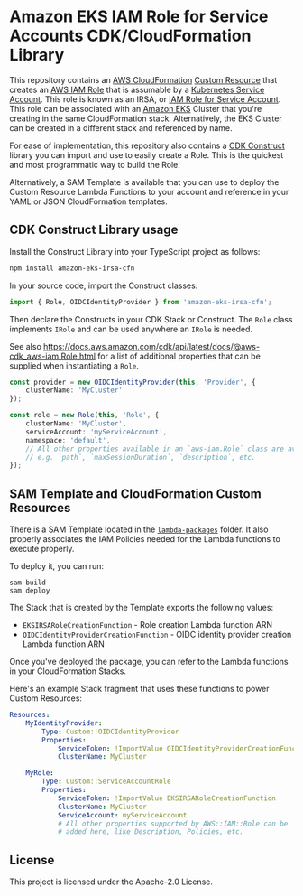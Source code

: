 # Amazon EKS IAM Role for Service Accounts CDK/CloudFormation Library

This repository contains an [AWS
CloudFormation](https://aws.amazon.com/cloudformation/) [Custom
Resource](https://docs.aws.amazon.com/AWSCloudFormation/latest/UserGuide/template-custom-resources.html)
that creates an [AWS IAM
Role](https://docs.aws.amazon.com/IAM/latest/UserGuide/id_roles.html) that is
assumable by a [Kubernetes Service
Account](https://kubernetes.io/docs/tasks/configure-pod-container/configure-service-account/).
This role is known as an IRSA, or [IAM Role for Service
Account](https://docs.aws.amazon.com/eks/latest/userguide/iam-roles-for-service-accounts.html).
This role can be associated with an [Amazon EKS](https://aws.amazon.com/eks/)
Cluster that you're creating in the same CloudFormation stack.  Alternatively,
the EKS Cluster can be created in a different stack and referenced by name.

For ease of implementation, this repository also contains a [CDK
Construct](https://docs.aws.amazon.com/cdk/latest/guide/constructs.html) library
you can import and use to easily create a Role.  This is the quickest and most
programmatic way to build the Role.

Alternatively, a SAM Template is available that you can use to deploy the Custom
Resource Lambda Functions to your account and reference in your YAML or JSON
CloudFormation templates.

## CDK Construct Library usage

Install the Construct Library into your TypeScript project as follows:

```sh
npm install amazon-eks-irsa-cfn
```

In your source code, import the Construct classes:

```typescript
import { Role, OIDCIdentityProvider } from 'amazon-eks-irsa-cfn';
```

Then declare the Constructs in your CDK Stack or Construct. The `Role` class
implements `IRole` and can be used anywhere an `IRole` is needed.

See also
https://docs.aws.amazon.com/cdk/api/latest/docs/@aws-cdk_aws-iam.Role.html for a
list of additional properties that can be supplied when instantiating a `Role`.


```typescript
const provider = new OIDCIdentityProvider(this, 'Provider', {
    clusterName: 'MyCluster'
});

const role = new Role(this, 'Role', {
    clusterName: 'MyCluster',
    serviceAccount: 'myServiceAccount',
    namespace: 'default',
    // All other properties available in an `aws-iam.Role` class are available
    // e.g. `path`, `maxSessionDuration`, `description`, etc.
});
```

## SAM Template and CloudFormation Custom Resources

There is a SAM Template located in the [`lambda-packages`](lambda-packages/)
folder.  It also properly associates the IAM Policies needed for the Lambda
functions to execute properly.

To deploy it, you can run:

```
sam build
sam deploy
```

The Stack that is created by the Template exports the following values:

* `EKSIRSARoleCreationFunction` - Role creation Lambda function ARN
* `OIDCIdentityProviderCreationFunction` - OIDC identity provider creation Lambda function ARN

Once you've deployed the package, you can refer to the Lambda
functions in your CloudFormation Stacks.

Here's an example Stack fragment that uses these functions to power
Custom Resources:

```yaml
Resources:
    MyIdentityProvider:
        Type: Custom::OIDCIdentityProvider
        Properties:
            ServiceToken: !ImportValue OIDCIdentityProviderCreationFunction
            ClusterName: MyCluster

    MyRole:
        Type: Custom::ServiceAccountRole
        Properties:
            ServiceToken: !ImportValue EKSIRSARoleCreationFunction
            ClusterName: MyCluster
            ServiceAccount: myServiceAccount
            # All other properties supported by AWS::IAM::Role can be
            # added here, like Description, Policies, etc.
```

## License

This project is licensed under the Apache-2.0 License.
